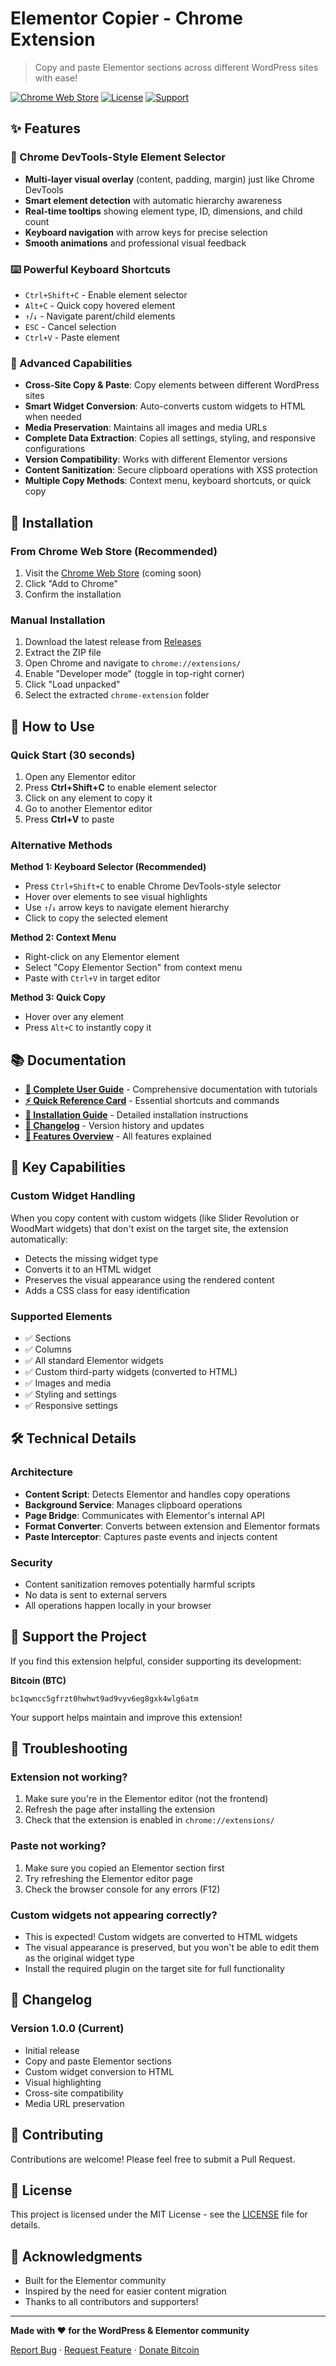 # Elementor Copier - Chrome Extension

> Copy and paste Elementor sections across different WordPress sites with ease!

[![Chrome Web Store](https://img.shields.io/badge/Chrome-Extension-blue?logo=google-chrome)](https://chrome.google.com/webstore)
[![License](https://img.shields.io/badge/license-MIT-green.svg)](LICENSE)
[![Support](https://img.shields.io/badge/Support-Bitcoin-orange?logo=bitcoin)](https://blockchain.com/btc/address/bc1qwncc5gfrzt0hwhwt9ad9vyv6eg8gxk4wlg6atm)

## ✨ Features

### 🎯 Chrome DevTools-Style Element Selector
- **Multi-layer visual overlay** (content, padding, margin) just like Chrome DevTools
- **Smart element detection** with automatic hierarchy awareness
- **Real-time tooltips** showing element type, ID, dimensions, and child count
- **Keyboard navigation** with arrow keys for precise selection
- **Smooth animations** and professional visual feedback

### ⌨️ Powerful Keyboard Shortcuts
- `Ctrl+Shift+C` - Enable element selector
- `Alt+C` - Quick copy hovered element
- `↑`/`↓` - Navigate parent/child elements
- `ESC` - Cancel selection
- `Ctrl+V` - Paste element

### 🚀 Advanced Capabilities
- **Cross-Site Copy & Paste**: Copy elements between different WordPress sites
- **Smart Widget Conversion**: Auto-converts custom widgets to HTML when needed
- **Media Preservation**: Maintains all images and media URLs
- **Complete Data Extraction**: Copies all settings, styling, and responsive configurations
- **Version Compatibility**: Works with different Elementor versions
- **Content Sanitization**: Secure clipboard operations with XSS protection
- **Multiple Copy Methods**: Context menu, keyboard shortcuts, or quick copy

## 🚀 Installation

### From Chrome Web Store (Recommended)
1. Visit the [Chrome Web Store](#) (coming soon)
2. Click "Add to Chrome"
3. Confirm the installation

### Manual Installation
1. Download the latest release from [Releases](../../releases)
2. Extract the ZIP file
3. Open Chrome and navigate to `chrome://extensions/`
4. Enable "Developer mode" (toggle in top-right corner)
5. Click "Load unpacked"
6. Select the extracted `chrome-extension` folder

## 📖 How to Use

### Quick Start (30 seconds)
1. Open any Elementor editor
2. Press **Ctrl+Shift+C** to enable element selector
3. Click on any element to copy it
4. Go to another Elementor editor
5. Press **Ctrl+V** to paste

### Alternative Methods

**Method 1: Keyboard Selector (Recommended)**
- Press `Ctrl+Shift+C` to enable Chrome DevTools-style selector
- Hover over elements to see visual highlights
- Use `↑`/`↓` arrow keys to navigate element hierarchy
- Click to copy the selected element

**Method 2: Context Menu**
- Right-click on any Elementor element
- Select "Copy Elementor Section" from context menu
- Paste with `Ctrl+V` in target editor

**Method 3: Quick Copy**
- Hover over any element
- Press `Alt+C` to instantly copy it

## 📚 Documentation

- **[📘 Complete User Guide](USER_GUIDE.md)** - Comprehensive documentation with tutorials
- **[⚡ Quick Reference Card](QUICK_REFERENCE.md)** - Essential shortcuts and commands
- **[🚀 Installation Guide](INSTALLATION.md)** - Detailed installation instructions
- **[📝 Changelog](CHANGELOG.md)** - Version history and updates
- **[🎨 Features Overview](FEATURES_v1.0.0.md)** - All features explained

## 🎯 Key Capabilities

### Custom Widget Handling
When you copy content with custom widgets (like Slider Revolution or WoodMart widgets) that don't exist on the target site, the extension automatically:
- Detects the missing widget type
- Converts it to an HTML widget
- Preserves the visual appearance using the rendered content
- Adds a CSS class for easy identification

### Supported Elements
- ✅ Sections
- ✅ Columns
- ✅ All standard Elementor widgets
- ✅ Custom third-party widgets (converted to HTML)
- ✅ Images and media
- ✅ Styling and settings
- ✅ Responsive settings

## 🛠️ Technical Details

### Architecture
- **Content Script**: Detects Elementor and handles copy operations
- **Background Service**: Manages clipboard operations
- **Page Bridge**: Communicates with Elementor's internal API
- **Format Converter**: Converts between extension and Elementor formats
- **Paste Interceptor**: Captures paste events and injects content

### Security
- Content sanitization removes potentially harmful scripts
- No data is sent to external servers
- All operations happen locally in your browser

## 💖 Support the Project

If you find this extension helpful, consider supporting its development:

**Bitcoin (BTC)**
```
bc1qwncc5gfrzt0hwhwt9ad9vyv6eg8gxk4wlg6atm
```

Your support helps maintain and improve this extension!

## 🐛 Troubleshooting

### Extension not working?
1. Make sure you're in the Elementor editor (not the frontend)
2. Refresh the page after installing the extension
3. Check that the extension is enabled in `chrome://extensions/`

### Paste not working?
1. Make sure you copied an Elementor section first
2. Try refreshing the Elementor editor page
3. Check the browser console for any errors (F12)

### Custom widgets not appearing correctly?
- This is expected! Custom widgets are converted to HTML widgets
- The visual appearance is preserved, but you won't be able to edit them as the original widget type
- Install the required plugin on the target site for full functionality

## 📝 Changelog

### Version 1.0.0 (Current)
- Initial release
- Copy and paste Elementor sections
- Custom widget conversion to HTML
- Visual highlighting
- Cross-site compatibility
- Media URL preservation

## 🤝 Contributing

Contributions are welcome! Please feel free to submit a Pull Request.

## 📄 License

This project is licensed under the MIT License - see the [LICENSE](LICENSE) file for details.

## 🙏 Acknowledgments

- Built for the Elementor community
- Inspired by the need for easier content migration
- Thanks to all contributors and supporters!

---

**Made with ❤️ for the WordPress & Elementor community**

[Report Bug](../../issues) · [Request Feature](../../issues) · [Donate Bitcoin](https://blockchain.com/btc/address/bc1qwncc5gfrzt0hwhwt9ad9vyv6eg8gxk4wlg6atm)
